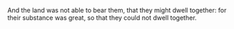 And the land was not able to bear them, that they might dwell together: for their substance was great, so that they could not dwell together.
